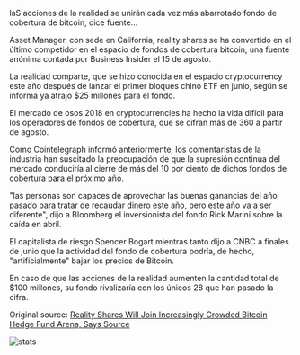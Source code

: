 laS acciones de la realidad se unirán cada vez más abarrotado fondo de cobertura de bitcoin, dice fuente...

Asset Manager, con sede en California, reality shares se ha convertido en el último competidor en el espacio de fondos de cobertura bitcoin, una fuente anónima contada por Business Insider el 15 de agosto.

La realidad comparte, que se hizo conocida en el espacio cryptocurrency este año después de lanzar el primer bloques chino ETF en junio, según se informa ya atrajo $25 millones para el fondo.

El mercado de osos 2018 en cryptocurrencies ha hecho la vida difícil para los operadores de fondos de cobertura, que se cifran más de 360 a partir de agosto.

Como Cointelegraph informó anteriormente, los comentaristas de la industria han suscitado la preocupación de que la supresión continua del mercado conduciría al cierre de más del 10 por ciento de dichos fondos de cobertura para el próximo año.

"las personas son capaces de aprovechar las buenas ganancias del año pasado para tratar de recaudar dinero este año, pero este año va a ser diferente", dijo a Bloomberg el inversionista del fondo Rick Marini sobre la caída en abril.

El capitalista de riesgo Spencer Bogart mientras tanto dijo a CNBC a finales de junio que la actividad del fondo de cobertura podría, de hecho, "artificialmente" bajar los precios de Bitcoin.

En caso de que las acciones de la realidad aumenten la cantidad total de $100 millones, su fondo rivalizaría con los únicos 28 que han pasado la cifra.

Original source: [Reality Shares Will Join Increasingly Crowded Bitcoin Hedge Fund Arena, Says Source](https://cointelegraph.com/news/reality-shares-will-join-increasingly-crowded-bitcoin-hedge-fund-arena-says-source)

![stats](https://c.statcounter.com/11760860/0/a89fa40b/1/ "stats")